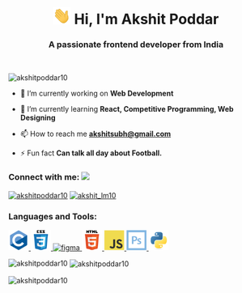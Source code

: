 <h1 align="center"><img src="https://github.com/ABSphreak/ABSphreak/blob/master/gifs/Hi.gif" width="35px"> Hi, I'm Akshit Poddar</h1>
<h3 align="center">A passionate frontend developer from India</h3>
<img src=>
<p align="left"> <img src="https://komarev.com/ghpvc/?username=akshitpoddar10&label=Profile%20views&color=0e75b6&style=flat" alt="akshitpoddar10" /> </p>

- 🔭 I’m currently working on **Web Development**

- 🌱 I’m currently learning **React, Competitive Programming, Web Designing**

- 📫 How to reach me **akshitsubh@gmail.com**

- ⚡ Fun fact **Can talk all day about Football.**

<h3 align="left">Connect with me: <img src="https://github.com/rajput2107/rajput2107/blob/master/Assets/Handshake.gif" height="33px" /></h3>
<p align="left">
<a href="https://linkedin.com/in/akshitpoddar10" target="blank"><img align="center" src="https://raw.githubusercontent.com/rahuldkjain/github-profile-readme-generator/master/src/images/icons/Social/linked-in-alt.svg" alt="akshitpoddar10" height="30" width="40" /></a>
<a href="https://instagram.com/akshit_lm10" target="blank"><img align="center" src="https://raw.githubusercontent.com/rahuldkjain/github-profile-readme-generator/master/src/images/icons/Social/instagram.svg" alt="akshit_lm10" height="30" width="40" /></a>
</p>

<h3 align="left">Languages and Tools:</h3>
<p align="left"> <a href="https://www.cprogramming.com/" target="_blank" rel="noreferrer"> <img src="https://raw.githubusercontent.com/devicons/devicon/master/icons/c/c-original.svg" alt="c" width="40" height="40"/> </a> <a href="https://www.w3schools.com/css/" target="_blank" rel="noreferrer"> <img src="https://raw.githubusercontent.com/devicons/devicon/master/icons/css3/css3-original-wordmark.svg" alt="css3" width="40" height="40"/> </a> <a href="https://www.figma.com/" target="_blank" rel="noreferrer"> <img src="https://www.vectorlogo.zone/logos/figma/figma-icon.svg" alt="figma" width="40" height="40"/> </a> <a href="https://www.w3.org/html/" target="_blank" rel="noreferrer"> <img src="https://raw.githubusercontent.com/devicons/devicon/master/icons/html5/html5-original-wordmark.svg" alt="html5" width="40" height="40"/> </a> <a href="https://developer.mozilla.org/en-US/docs/Web/JavaScript" target="_blank" rel="noreferrer"> <img src="https://raw.githubusercontent.com/devicons/devicon/master/icons/javascript/javascript-original.svg" alt="javascript" width="40" height="40"/> </a> <a href="https://www.photoshop.com/en" target="_blank" rel="noreferrer"> <img src="https://raw.githubusercontent.com/devicons/devicon/master/icons/photoshop/photoshop-line.svg" alt="photoshop" width="40" height="40"/> </a> <a href="https://www.python.org" target="_blank" rel="noreferrer"> <img src="https://raw.githubusercontent.com/devicons/devicon/master/icons/python/python-original.svg" alt="python" width="40" height="40"/> </a> </p>

<p><img align="left" src="https://github-readme-stats.vercel.app/api/top-langs?username=akshitpoddar10&show_icons=true&locale=en&layout=compact" alt="akshitpoddar10" /></p>

<p>&nbsp;<img align="center" src="https://github-readme-stats.vercel.app/api?username=akshitpoddar10&show_icons=true&locale=en" alt="akshitpoddar10" /></p>

<p><img align="center" src="https://github-readme-streak-stats.herokuapp.com/?user=akshitpoddar10&" alt="akshitpoddar10" /></p>
